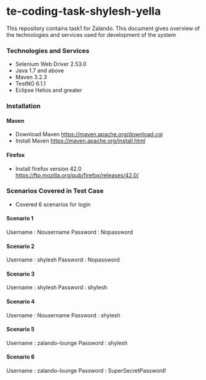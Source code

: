 # te-coding-task-shylesh-yella
This repository contains task1 for Zalando. This document gives overview of the technologies and services used for development of the system

### Technologies and Services ###
* Selenium Web Driver 2.53.0
* Java 1.7 and above
* Maven 3.2.3
* TestNG 6.1.1
* Eclipse Helios and greater

### Installation ###
#### Maven ####
* Download Maven https://maven.apache.org/download.cgi
* Install Maven https://maven.apache.org/install.html

#### Firefox ####
* Install firefox version 42.0 https://ftp.mozilla.org/pub/firefox/releases/42.0/

### Scenarios Covered in Test Case ###
* Covered 6 scenarios for login

#### Scenario 1 ####
Username : Nousername
Password : Nopassword

#### Scenario 2 ####
Username : shylesh
Password : Nopassword

#### Scenario 3 ####
Username : shylesh
Password : shylesh

#### Scenario 4 ####
Username : Nousername
Password : shylesh

#### Scenario 5 ####
Username : zalando-lounge
Password : shylesh

#### Scenario 6 ####
Username : zalando-lounge
Password : SuperSecretPassword!




